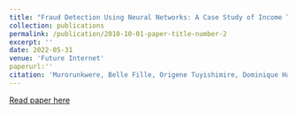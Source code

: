 ```yaml
---
title: "Fraud Detection Using Neural Networks: A Case Study of Income Tax"
collection: publications
permalink: /publication/2010-10-01-paper-title-number-2
excerpt: ''
date: 2022-05-31
venue: 'Future Internet'
paperurl:''
citation: 'Murorunkwere, Belle Fille, Origene Tuyishimire, Dominique Haughton, and Joseph Nzabanita. (2022). &quot;Fraud Detection Using Neural Networks: A Case Study of Income Tax.&quot; <i>Future Internet</i>. 1(1).'
---
```



[Read paper here](https://www.mdpi.com/1999-5903/14/6/168)

<!-- Recommended citation: Your Name, You. (2010). "Paper Title Number 2." <i>Journal 1</i>. 1(2). -->


